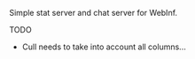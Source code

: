 Simple stat server and chat server for WebInf.

TODO

- Cull needs to take into account all columns...

